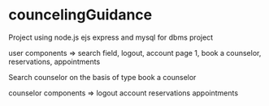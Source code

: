 # councelingGuidance
Project using node.js ejs express and mysql for dbms project

user components =>  search field, logout, account page 1, book a counselor, reservations, appointments

Search counselor on the basis of type
book a counselor


counselor components => logout account reservations appointments
